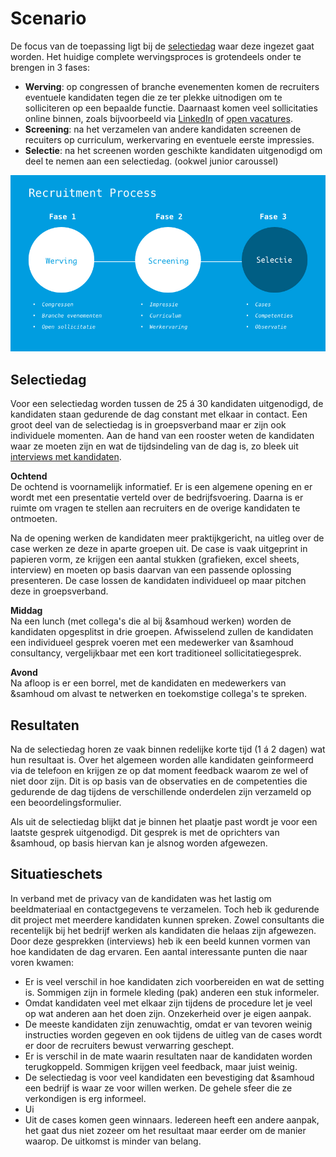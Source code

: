 # Scenario

De focus van de toepassing ligt bij de [selectiedag](https://issuu.com/samhoud/docs/gptw_magazine_issuu) waar deze ingezet gaat worden. Het huidige complete wervingsproces is grotendeels onder te brengen in 3 fases:

* **Werving**: op congressen of branche evenementen komen de recruiters eventuele kandidaten tegen die ze ter plekke uitnodigen om te solliciteren op een bepaalde functie. Daarnaast komen veel sollicitaties online binnen, zoals bijvoorbeeld via [LinkedIn](https://www.linkedin.com/company/&samhoud/) of [open vacatures](https://career.samhoud.com/jobs).
* **Screening**: na het verzamelen van andere kandidaten screenen de recuiters op curriculum, werkervaring en eventuele eerste impressies.
* **Selectie**: na het screenen worden geschikte kandidaten uitgenodigd om deel te nemen aan een selectiedag. (ookwel junior caroussel)

![Scenario Recruitment Process](/resources/scenario.jpg)

## Selectiedag
Voor een selectiedag worden tussen de 25 á 30 kandidaten uitgenodigd, de kandidaten staan gedurende de dag constant met elkaar in contact. Een groot deel van de selectiedag is in groepsverband maar er zijn ook individuele momenten. Aan de hand van een rooster weten de kandidaten waar ze moeten zijn en wat de tijdsindeling van de dag is, zo bleek uit [interviews met kandidaten](https://productbiografie.dandevri.es/deliverables/INTERVIEW.html).

**Ochtend**  
De ochtend is voornamelijk informatief. Er is een algemene opening en er wordt met een presentatie verteld over de bedrijfsvoering. Daarna is er ruimte om vragen te stellen aan recruiters en de overige kandidaten te ontmoeten.

Na de opening werken de kandidaten meer praktijkgericht, na uitleg over de case werken ze deze in aparte groepen uit. De case is vaak uitgeprint in papieren vorm, ze krijgen een aantal stukken (grafieken, excel sheets, interview) en moeten op basis daarvan van een passende oplossing presenteren. De case lossen de kandidaten individueel op maar pitchen deze in groepsverband.

**Middag**  
Na een lunch (met collega's die al bij &samhoud werken) worden de kandidaten opgesplitst in drie groepen. Afwisselend zullen de kandidaten een individueel gesprek voeren met een medewerker van &samhoud consultancy, vergelijkbaar met een kort traditioneel sollicitatiegesprek.

**Avond**  
Na afloop is er een borrel, met de kandidaten en medewerkers van &samhoud om alvast te netwerken en toekomstige collega's te spreken.

## Resultaten
Na de selectiedag horen ze vaak binnen redelijke korte tijd (1 á 2 dagen) wat hun resultaat is. Over het algemeen worden alle kandidaten geinformeerd via de telefoon en krijgen ze op dat moment feedback waarom ze wel of niet door zijn. Dit is op basis van de observaties en de competenties die gedurende de dag tijdens de verschillende onderdelen zijn verzameld op een beoordelingsformulier.

Als uit de selectiedag blijkt dat je binnen het plaatje past wordt je voor een laatste gesprek uitgenodigd. Dit gesprek is met de oprichters van &samhoud, op basis hiervan kan je alsnog worden afgewezen.

## Situatieschets
In verband met de privacy van de kandidaten was het lastig om beeldmateriaal en contactgegevens te verzamelen. Toch heb ik gedurende dit project met meerdere kandidaten kunnen spreken. Zowel consultants die recentelijk bij het bedrijf werken als kandidaten die helaas zijn afgewezen. Door deze gesprekken (interviews) heb ik een beeld kunnen vormen van hoe kandidaten de dag ervaren. Een aantal interessante punten die naar voren kwamen:

* Er is veel verschil in hoe kandidaten zich voorbereiden en wat de setting is. Sommigen zijn in formele kleding (pak) anderen een stuk informeler.
* Omdat kandidaten veel met elkaar zijn tijdens de procedure let je veel op wat anderen aan het doen zijn. Onzekerheid over je eigen aanpak.
* De meeste kandidaten zijn zenuwachtig, omdat er van tevoren weinig instructies worden gegeven en ook tijdens de uitleg van de cases wordt er door de recruiters bewust verwarring geschept.
* Er is verschil in de mate waarin resultaten naar de kandidaten worden terugkoppeld. Sommigen krijgen veel feedback, maar juist weinig.
* De selectiedag is voor veel kandidaten een bevestiging dat &samhoud een bedrijf is waar ze voor willen werken. De gehele sfeer die ze verkondigen is erg informeel.
* Ui
* Uit de cases komen geen winnaars. Iedereen heeft een andere aanpak, het gaat dus niet zozeer om het resultaat maar eerder om de manier waarop. De uitkomst is minder van belang.